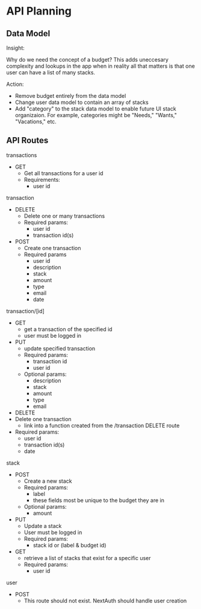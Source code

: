 # API Planning

## Data Model

Insight:

Why do we need the concept of a budget? This adds uneccesary complexity and lookups in the app when in reality all that matters is that one user can have a list of many stacks. 

Action:
- Remove budget entirely from the data model
- Change user data model to contain an array of stacks
- Add "category" to the stack data model to enable future UI stack organizaion. For example, categories might be "Needs," "Wants," "Vacations," etc.

## API Routes

transactions
- GET
  - Get all transactions for a user id
  - Requirements:
    - user id
  
transaction
- DELETE
  - Delete one or many transactions
  - Required params:
    - user id
    - transaction id(s)
- POST
  - Create one transaction
  - Required params
    - user id
    - description
    - stack 
    - amount 
    - type 
    - email 
    - date

transaction/[id]
- GET 
  - get a transaction of the specified id 
  - user must be logged in 
- PUT
  - update specified transaction
  - Required params:
    - transaction id
    - user id
  - Optional params:
    - description
    - stack 
    - amount 
    - type 
    - email 
 - DELETE
  - Delete one transaction
    - link into a function created from the /transaction DELETE route
  - Required params:
    - user id
    - transaction id(s)
    - date

stack
- POST
  - Create a new stack
  - Required params:
    - label
    - these fields most be unique to the budget they are in
  - Optional params:
    - amount
- PUT
  - Update a stack
  - User must be logged in
  - Required params:
    - stack id or (label & budget id)
- GET
  - retrieve a list of stacks that exist for a specific user
  - Required params:
    - user id

user
- POST
  - This route should not exist. NextAuth should handle user creation
  

